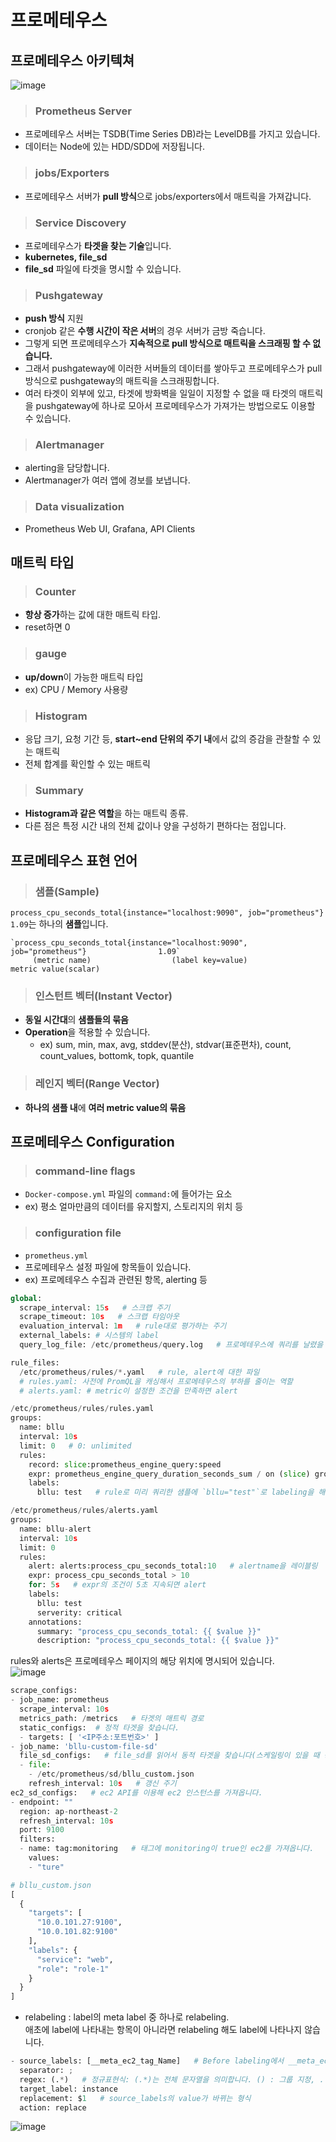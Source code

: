 # 프로메테우스

## 프로메테우스 아키텍쳐

![image](https://user-images.githubusercontent.com/43658658/153833386-7bde0dc0-f0f9-4a70-96ed-1060b9bf635b.png)

> <h3>Prometheus Server</h3>

- 프로메테우스 서버는 TSDB(Time Series DB)라는 LevelDB를 가지고 있습니다.
- 데이터는 Node에 있는 HDD/SDD에 저장됩니다.

> <h3>jobs/Exporters</h3>

- 프로메테우스 서버가 **pull 방식**으로 jobs/exporters에서 매트릭을 가져갑니다.

> <h3>Service Discovery</h3>

- 프로메테우스가 **타겟을 찾는 기술**입니다.
- **kubernetes, file_sd**
- **file_sd** 파일에 타겟을 명시할 수 있습니다.

> <h3>Pushgateway</h3>

- **push 방식** 지원
- cronjob 같은 **수행 시간이 작은 서버**의 경우 서버가 금방 죽습니다.
- 그렇게 되면 프로메테우스가 **지속적으로 pull 방식으로 매트릭을 스크래핑 할 수 없습니다.**
- 그래서 pushgateway에 이러한 서버들의 데이터를 쌓아두고 프로메테우스가 pull 방식으로 pushgateway의 매트릭을 스크래핑합니다.
- 여러 타겟이 외부에 있고, 타겟에 방화벽을 일일이 지정할 수 없을 때 타겟의 매트릭을 pushgateway에 하나로 모아서 프로메테우스가 가져가는 방법으로도 이용할 수 있습니다.

> <h3>Alertmanager</h3>

- alerting을 담당합니다.
- Alertmanager가 여러 앱에 경보를 보냅니다.

> <h3>Data visualization</h3>

- Prometheus Web UI, Grafana, API Clients

## 매트릭 타입

> <h3>Counter</h3>

- **항상 증가**하는 값에 대한 매트릭 타입.
- reset하면 0

> <h3>gauge</h3>

- **up/down**이 가능한 매트릭 타입
- ex) CPU / Memory 사용량

> <h3>Histogram</h3>

- 응답 크기, 요청 기간 등, **start~end 단위의 주기 내**에서 값의 증감을 관찰할 수 있는 매트릭
- 전체 합계를 확인할 수 있는 매트릭
  
> <h3>Summary</h3>

- **Histogram과 같은 역할**을 하는 매트릭 종류.
- 다른 점은 특정 시간 내의 전체 값이나 양을 구성하기 편하다는 점입니다.
  
## 프로메테우스 표현 언어

> <h3>샘플(Sample)</h3>

`process_cpu_seconds_total{instance="localhost:9090", job="prometheus"}                1.09`는 하나의 **샘플**입니다.

```
`process_cpu_seconds_total{instance="localhost:9090", job="prometheus"}                1.09`   
     (metric name)                  (label key=value)                                metric value(scalar)
```

> <h3>인스턴트 벡터(Instant Vector)</h3>

- **동일 시간대**의 **샘플들의 묶음**
- **Operation**을 적용할 수 있습니다.
  - ex) sum, min, max, avg, stddev(분산), stdvar(표준편차), count, count_values, bottomk, topk, quantile

> <h3>레인지 벡터(Range Vector)</h3>

- **하나의 샘플 내**에 **여러 metric value의 묶음**



## 프로메테우스 Configuration

> <h3>command-line flags</h3>

- `Docker-compose.yml` 파일의 `command:`에 들어가는 요소
- ex) 평소 얼마만큼의 데이터를 유지할지, 스토리지의 위치 등

> <h3>configuration file</h3>

- `prometheus.yml`
- 프로메테우스 설정 파일에 항목들이 있습니다.
- ex) 프로메테우스 수집과 관련된 항목, alerting 등

``` python
global:
  scrape_interval: 15s   # 스크랩 주기
  scrape_timeout: 10s   # 스크랩 타임아웃
  evaluation_interval: 1m   # rule대로 평가하는 주기
  external_labels: # 시스템의 label
  query_log_file: /etc/prometheus/query.log   # 프로메테우스에 쿼리를 날렸을 때 로그를 남길 경로
```   
``` python
rule_files:
  /etc/prometheus/rules/*.yaml   # rule, alert에 대한 파일
  # rules.yaml: 사전에 PromQL을 캐싱해서 프로메테우스의 부하를 줄이는 역할
  # alerts.yaml: # metric이 설정한 조건을 만족하면 alert
```   
``` python
/etc/prometheus/rules/rules.yaml   
groups:
  name: bllu
  interval: 10s
  limit: 0   # 0: unlimited
  rules:
    record: slice:prometheus_engine_query:speed
    expr: prometheus_engine_query_duration_seconds_sum / on (slice) group_left prometheus_engine_query_duration_seconds_count
    labels:
      bllu: test   # rule로 미리 쿼리한 샘플에 `bllu="test"`로 labeling을 해서 캐시된 샘플임을 알려줄 수 있습니다.
```   
``` python
/etc/prometheus/rules/alerts.yaml
groups:
  name: bllu-alert
  interval: 10s
  limit: 0
  rules:
    alert: alerts:process_cpu_seconds_total:10   # alertname을 레이블링
    expr: process_cpu_seconds_total > 10
    for: 5s   # expr의 조건이 5초 지속되면 alert
    labels:
      bllu: test
      serverity: critical
    annotations:
      summary: "process_cpu_seconds_total: {{ $value }}"
      description: "process_cpu_seconds_total: {{ $value }}"
```   
rules와 alerts은 프로메테우스 페이지의 해당 위치에 명시되어 있습니다.   
![image](https://user-images.githubusercontent.com/43658658/153884970-3977e8c6-0941-4fdb-af1c-d8277fab966d.png)

``` python
scrape_configs:
- job_name: prometheus
  scrape_interval: 10s
  metrics_path: /metrics   # 타겟의 매트릭 경로
  static_configs:  # 정적 타겟을 찾습니다.
  - targets: [ '<IP주소:포트번호>' ]
- job_name: 'bllu-custom-file-sd'
  file_sd_configs:   # file_sd를 읽어서 동적 타겟을 찾습니다(스케일링이 있을 때 동적으로 찾아줍니다).
  - file:
    - /etc/prometheus/sd/bllu_custom.json
    refresh_interval: 10s   # 갱신 주기
ec2_sd_configs:   # ec2 API를 이용해 ec2 인스턴스를 가져옵니다.
- endpoint: ""
  region: ap-northeast-2
  refresh_interval: 10s
  port: 9100
  filters:
  - name: tag:monitoring   # 태그에 monitoring이 true인 ec2를 가져옵니다.
    values:
    - "ture"
```   

``` python
# bllu_custom.json
[
  {
    "targets": [
      "10.0.101.27:9100",
      "10.0.101.82:9100"
    ],
    "labels": {
      "service": "web",
      "role": "role-1"
    }
  }
]
```

- relabeling : label의 meta label 중 하나로 relabeling.   
애초에 label에 나타내는 항목이 아니라면 relabeling 해도 label에 나타나지 않습니다.

``` python
- source_labels: [__meta_ec2_tag_Name]   # Before labeling에서 __meta_ec2_tag_Name 을 instance 로 relabeling 합니다.
  separator: ;
  regex: (.*)   # 정규표현식: (.*)는 전체 문자열을 의미합니다. () : 그룹 지정, . : any character, * : 0 or more
  target_label: instance
  replacement: $1   # source_labels의 value가 바뀌는 형식
  action: replace
```   
![image](https://user-images.githubusercontent.com/43658658/153896938-79ac11c7-b5e1-44f3-9ab4-0c1f942ae805.png)
